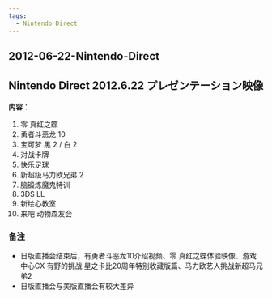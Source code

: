 ```yaml
---
tags:
  - Nintendo Direct
---
```


## 2012-06-22-Nintendo-Direct
Nintendo Direct 2012.6.22 プレゼンテーション映像
-------------------------------------

**内容**：

1.  零 真红之蝶
2.  勇者斗恶龙 10
3.  宝可梦 黑 2 / 白 2
4.  对战卡牌
5.  快乐足球
6.  新超级马力欧兄弟 2
7.  脑锻炼魔鬼特训
8.  3DS LL
9.  新绘心教室
10.  来吧 动物森友会

### 备注

*   日版直播会结束后，有勇者斗恶龙10介绍视频、零 真红之蝶体验映像、游戏中心CX 有野的挑战 星之卡比20周年特别收藏版篇、马力欧艺人挑战新超马兄弟2
*   日版直播会与美版直播会有较大差异
